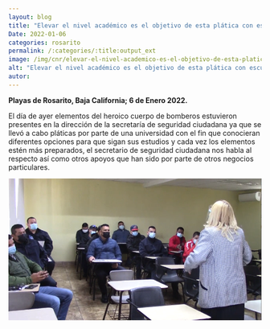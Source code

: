 ```yaml
---
layout: blog
title: "Elevar el nivel académico es el objetivo de esta plática con escuela"
Date: 2022-01-06
categories: rosarito
permalink: /:categories/:title:output_ext
image: /img/cnr/elevar-el-nivel-academico-es-el-objetivo-de-esta-platica-con-escuela.png
alt: "Elevar el nivel académico es el objetivo de esta plática con escuela"
autor:
---
```


**Playas de Rosarito, Baja California; 6 de Enero 2022.** 

 El día de ayer elementos del heroico cuerpo de bomberos estuvieron presentes en la dirección de la secretaría de seguridad ciudadana ya que se llevó a cabo pláticas por parte de una universidad con el fin que conocieran diferentes opciones para que sigan sus estudios y cada vez los elementos estén más preparados, el secretario de seguridad ciudadana nos habla al respecto así como otros apoyos que han sido por parte de otros negocios particulares.

<div id="carouselExampleSlidesOnly" class="carousel slide" data-ride="carousel">
  <div class="carousel-inner">
    <div class="carousel-item active">
       <img class="d-block w-100" src="/img/cnr/elevar-el-nivel-academico-es-el-objetivo-de-esta-platica-con-escuela.png" loading="lazy"  alt="Elevar el nivel académico es el objetivo de esta plática con escuela">
    </div>
  </div>
</div>